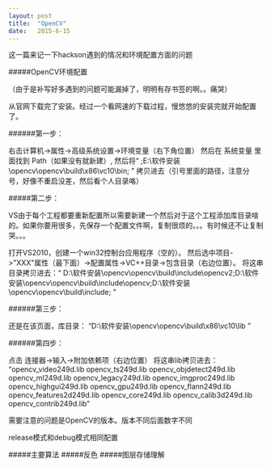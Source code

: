 ```yaml
---
layout: post
title:  "OpenCV" 
date:   2015-6-15
---
```

这一篇来记一下hackson遇到的情况和环境配置方面的问题

#####OpenCV环境配置

（由于是补写好多遇到的问题可能漏掉了，明明有存书签的啊。。痛哭）

从官网下载完了安装。经过一个看网速的下载过程，慢悠悠的安装完就开始配置了。

######第一步：

右击计算机->属性->高级系统设置->环境变量（右下角位置）
然后在 系统变量 里面找到 Path（如果没有就新建）,  然后将“    ;E:\软件安装\opencv\opencv\build\x86\vc10\bin;    ” 拷贝进去（引号里面的路径，注意分号，好像不重启没差，然后看个人目录咯）


#####第二步：

VS由于每个工程都要重新配置所以需要新建一个然后对于这个工程添加库目录啥的。如果你要用很多，先保存一个配置文件啊，复制很烦的。。。有时候还不让复制哭。。。

打开VS2010，创建一个win32控制台应用程序（空的）。
然后选中项目->"XXX"属性（最下面）->配置属性->VC++目录->包含目录（右边位置）。
将这串目录拷贝进去：“ D:\软件安装\opencv\opencv\build\include\opencv2;D:\软件安装\opencv\opencv\build\include\opencv;D:\软件安装\opencv\opencv\build\include; ”

######第三步：

还是在该页面，库目录： “D:\软件安装\opencv\opencv\build\x86\vc10\lib ”  

######第四步：

点击 连接器->输入->附加依赖项（右边位置）
将这串lib拷贝进去：
“opencv_video249d.lib
opencv_ts249d.lib
opencv_objdetect249d.lib
opencv_ml249d.lib
opencv_legacy249d.lib
opencv_imgproc249d.lib
opencv_highgui249d.lib
opencv_gpu249d.lib
opencv_flann249d.lib
opencv_features2d249d.lib
opencv_core249d.lib
opencv_calib3d249d.lib
opencv_contrib249d.lib”

需要注意的问题是OpenCV的版本。版本不同后面数字不同

release模式和debug模式相同配置

#####主要算法
#####反色
#####图层存储理解
